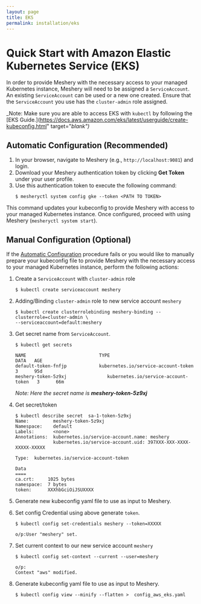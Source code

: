 ```yaml
---
layout: page
title: EKS
permalink: installation/eks
---
```


# Quick Start with Amazon Elastic Kubernetes Service (EKS)

In order to provide Meshery with the necessary access to your managed Kubernetes instance, 
Meshery will need to be assigned a `ServiceAccount`. An existing `ServiceAccount` can be used or a new one created. Ensure that the `ServiceAccount` you use has the `cluster-admin` role assigned.

_Note: Make sure you are able to access EKS with `kubectl` by following the [EKS Guide.](https://docs.aws.amazon.com/eks/latest/userguide/create-kubeconfig.html" target="_blank")_

## Automatic Configuration (Recommended)

1. In your browser, navigate to Meshery (e.g., `http://localhost:9081`) and login.
1. Download your Meshery authentication token by clicking **Get Token** under your user profile.
1. Use this authentication token to execute the following command:
    ```
    $ mesheryctl system config gke --token <PATH TO TOKEN>
    ```

This command updates your kubeconfig to provide Meshery with access to your managed Kubernetes instance.
Once configured, proceed with using Meshery (`mesheryctl system start`).

## Manual Configuration (Optional)

If the [Automatic Configuration](#automatic-configuration-recommended) procedure fails or you would like to manually prepare your kubeconfig file to provide Meshery with the necessary access to your managed Kubernetes instance, perform the following actions:

1. Create a `ServiceAccount` with `cluster-admin` role
    ```    
    $ kubectl create serviceaccount meshery
    ```
1. Adding/Binding `cluster-admin` role to new service account `meshery`
    ```
    $ kubectl create clusterrolebinding meshery-binding --clusterrole=cluster-admin \
    --serviceaccount=default:meshery
    ```
1. Get secret name from `ServiceAccount`.
    ```
    $ kubectl get secrets

    NAME                           TYPE                                  DATA   AGE
    default-token-fnfjp            kubernetes.io/service-account-token   3      95d
    meshery-token-5z9xj               kubernetes.io/service-account-token   3      66m
    ```
    _Note: Here the secret name is **meshery-token-5z9xj**_
1. Get secret/token
    ```
    $ kubectl describe secret  sa-1-token-5z9xj
    Name:         meshery-token-5z9xj
    Namespace:    default
    Labels:       <none>
    Annotations:  kubernetes.io/service-account.name: meshery
                  kubernetes.io/service-account.uid: 397XXX-XXX-XXXX-XXXXX-XXXXX

    Type:  kubernetes.io/service-account-token

    Data
    ====
    ca.crt:     1025 bytes
    namespace:  7 bytes
    token:      XXXhbGciOiJSUXXXX
    ```

1. Generate new kubeconfig yaml file to use as input to Meshery.
1. Set config Credential using above generate `token`.
    ```
    $ kubectl config set-credentials meshery --token=XXXXX

    o/p:User "meshery" set.
    ```
1. Set current context to our new service account `meshery`
    ```
    $ kubectl config set-context --current --user=meshery

    o/p:
    Context "aws" modified.
    ```
1. Generate kubeconfig yaml file to use as input to Meshery.
     ```
    $ kubectl config view --minify --flatten >  config_aws_eks.yaml
    ```
